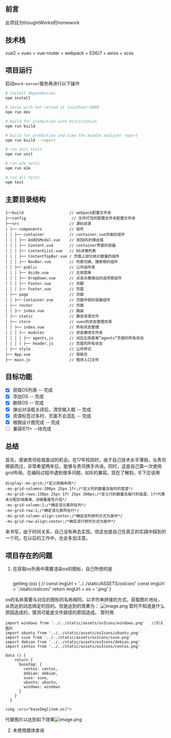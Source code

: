 ## 前言
此项目为thoughtWorks的homework

## 技术栈
vue2 + vuex + vue-router + webpack + ES6/7 + axios + scss

## 项目运行

启动`mock-server`服务再进行以下操作

``` bash
# install dependencies
npm install

# serve with hot reload at localhost:8080
npm run dev

# build for production with minification
npm run build

# build for production and view the bundle analyzer report
npm run build --report

# run unit tests
npm run unit

# run e2e tests
npm run e2e

# run all tests
npm test
```
## 主要目录结构

    ├──build                    // webpack配置文件夹
    ├──config                    // 文件打包的配置文件夹配置文件夹
    ├──src                      // 源码目录 
    │ ├── components            // 组件 
    │ │ ├── container           // container.vue页面的组件 
    │ │ │ ├── AddOSModal.vue    // 添加OS的弹出框 
    │ │ │ ├── Content.vue       // container界面的容器
    │ │ │ ├── ContentList.vue   // OS详情列表
    │ │ │ ├── ContentTopBar.vue / 页面上部分统计数量的组件
    │ │ │ ├── NavBar.vue        // 列表切换、搜索框的组件
    │ │ ├── public              // 公共组件库
    │ │ │ ├── Aside.vue         // 左侧菜单
    │ │ │ ├── DropDown.vue      // 点击头像弹出的选项框组件
    │ │ │ ├── Footer.vue        // 页脚
    │ │ │ ├── Footer.vue        // 页眉
    │ ├── page                  // 页面 
    │ │ ├── Container.vue       // 页面中部的容器组件
    │ ├── router                // 页面 
    │ │ ├── index.vue           // 路由
    │ ├── static                // 静态资源文件
    │ ├── store                 // vuex的状态管理目录
    │ │ ├── index.vue           // 所有状态管理
    │ │ │ ├── modules           // 状态模块文件夹
    │ │ │ │ ├── agents,js       // 对应左侧菜单“agents”页面的所有状态
    │ │ │ │ ├── header.js       // 页眉的所有状态
    │ ├── style                 // 公共样式
    ├── App.vue                 // 母板页
    ├── main.js                 // 程序入口文件
    
## 目标功能
- [x] 获取OS列表 -- 完成
- [x] 添加OS -- 完成
- [x] 删除OS -- 完成
- [x] 弹出对话框关闭后，清空输入框 -- 完成
- [x] 资源标签过多时，页面不会混乱 -- 完成
- [x] 根据设计图完成 -- 完成
- [ ] 兼容IE11+ --待完成

## 总结
首先，感谢贵司给我面试的机会。在17年校招时，由于自己技术水平薄弱，与贵司擦肩而过，非常希望两年后，能够与贵司携手共进。同时，这是自己第一次使用grid布局，在编码过程中遇到很多问题，如IE的兼容。现在了解到，IE下应该用

    display:-ms-grid;/*定义网格布局*/
    -ms-grid-columns:200px 25px 1fr;/*定义列的数量及每列的宽度*/
    -ms-grid-rows:130px 25px 1fr 25px 200px;/*定义行的数量及每行的高度，1fr代表未分配区域撑满，详细看属性介绍*/
    -ms-grid-column:1;/*确定该元素所在列*/
    -ms-grid-row:1;/*确定该元素所在行*/
    -ms-grid-column-align:center;/*确定该列排列方式为居中*/
    -ms-grid-row-align:center;/*确定该行排列方式为居中*/
    
来书写，由于时间关系，自己没有再去实现。但这也是自己在真正的实践中踩到的一个坑，在以后的工作中，也会多加注意。

## 项目存在的问题
1. 在获取os列表中需要渲染os的图标，自己所想的是
    
	<img :src="getImg(item.os)"/>

	getImg (os) {
	  // const imgUrl = '../../static/ASSETS/osIcon/'
	  const imgUrl = './static/osIcon/'
	  return imgUrl + os + '.png'
	}

        
os的名称需要与对应的图标的名称相同，以字符串拼接的方式，获取图片地址，从而达到动态绑定的目的。但是达到的效果为：	![image.png](https://upload-images.jianshu.io/upload_images/155629-34e38bd9487428da.png?imageMogr2/auto-orient/strip%7CimageView2/2/w/1240)
暂时不知道是什么原因造成的，猜测可能是文件路径的原因造成。
暂时用

    import windows from '../../static/assets/osIcons/windows.png'	//引入图片
	import ubuntu from '../../static/assets/osIcons/ubuntu.png'
	import suse from '../../static/assets/osIcons/suse.png'
	import debian from '../../static/assets/osIcons/debian.png'
	import centos from '../../static/assets/osIcons/centos.png'

	data () {
	    return {
	      baseImg: {
	        centos: centos,
	        debian: debian,
	        suse: suse,
	        ubuntu: ubuntu,
	        windows: windows
	      }
	    }
	  }

	<img :src="baseImg[item.os]">
    
代替图片以达到如下效果![image.png](https://upload-images.jianshu.io/upload_images/155629-8d4f6a9b0f340ace.png?imageMogr2/auto-orient/strip%7CimageView2/2/w/1240)

2. 未使用媒体查询

